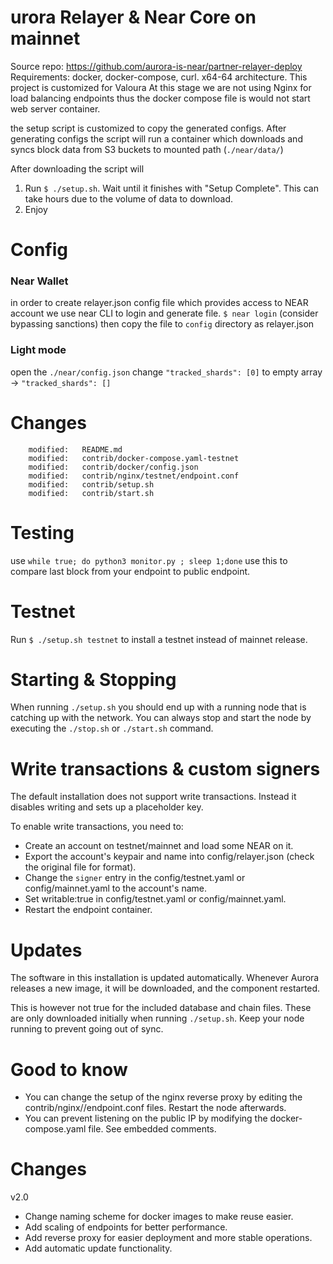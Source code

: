 urora Relayer & Near Core on mainnet
=====================================
Source repo: https://github.com/aurora-is-near/partner-relayer-deploy
Requirements: docker, docker-compose, curl. x64-64 architecture.
This project is customized for Valoura 
At this stage we are not using Nginx for load balancing endpoints thus the docker compose file is would not start web server container. 

the setup script is customized to copy the generated configs. After generating configs the script will run a container which downloads and syncs block data from S3 buckets to mounted path (`./near/data/`)

After downloading the script will 

  1. Run `$ ./setup.sh`. Wait until it finishes with "Setup Complete". This can take hours due to the volume of data to download.
  2. Enjoy
  # Config

### Near Wallet
  in order to create relayer.json config file which provides access to NEAR account we use near CLI to login and generate file.
  `$ near login` (consider bypassing sanctions)
then copy the file to `config` directory as relayer.json

### Light mode
open the `./near/config.json` change `"tracked_shards": [0]` to empty array  -> `"tracked_shards": []`
  
# Changes
```
	modified:   README.md
	modified:   contrib/docker-compose.yaml-testnet
	modified:   contrib/docker/config.json
	modified:   contrib/nginx/testnet/endpoint.conf
	modified:   contrib/setup.sh
	modified:   contrib/start.sh

```
# Testing
use `while true; do python3 monitor.py ; sleep 1;done` use this to compare last block from your endpoint to public endpoint.
 
Testnet
=======

Run `$ ./setup.sh testnet` to install a testnet instead of mainnet release.

Starting & Stopping
===================

When running `./setup.sh` you should end up with a running node that is catching up with the network.
You can always stop and start the node by executing the `./stop.sh` or `./start.sh` command.


Write transactions & custom signers
===================================

The default installation does not support write transactions. Instead it disables writing and sets up a placeholder key.

To enable write transactions, you need to:

  - Create an account on testnet/mainnet and load some NEAR on it.
  - Export the account's keypair and name into config/relayer.json (check the original file for format).
  - Change the `signer` entry in the config/testnet.yaml or config/mainnet.yaml to the account's name.
  - Set writable:true in config/testnet.yaml or config/mainnet.yaml.
  - Restart the endpoint container.

Updates
=======

The software in this installation is updated automatically. Whenever Aurora releases a new image, it will be
downloaded, and the component restarted.

This is however not true for the included database and chain files. These are only downloaded initially when
running `./setup.sh`. Keep your node running to prevent going out of sync.


Good to know
============

  - You can change the setup of the nginx reverse proxy by editing the contrib/nginx/<network>/endpoint.conf files. Restart the node afterwards.
  - You can prevent listening on the public IP by modifying the docker-compose.yaml file. See embedded comments.


Changes
=======

v2.0

  - Change naming scheme for docker images to make reuse easier.
  - Add scaling of endpoints for better performance.
  - Add reverse proxy for easier deployment and more stable operations.
  - Add automatic update functionality.

